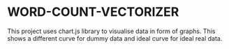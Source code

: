 # WORD-COUNT-VECTORIZER
This project uses chart.js library to visualise data in form of graphs. This shows a different curve for dummy data and ideal curve for ideal real data.
